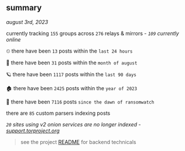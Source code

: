 
## summary
_august 3rd, 2023_

currently tracking `155` groups across `276` relays & mirrors - _`109` currently online_

⏲ there have been `13` posts within the `last 24 hours`

🦈 there have been `31` posts within the `month of august`

🪐 there have been `1117` posts within the `last 90 days`

🏚 there have been `2425` posts within the `year of 2023`

🦕 there have been `7116` posts `since the dawn of ransomwatch`

there are `85` custom parsers indexing posts

_`20` sites using v2 onion services are no longer indexed - [support.torproject.org](https://support.torproject.org/onionservices/v2-deprecation/)_

> see the project [README](https://github.com/joshhighet/ransomwatch#ransomwatch--) for backend technicals
